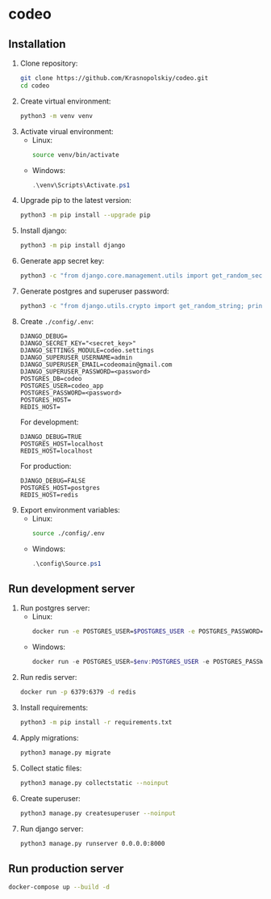 # codeo
## Installation
1. Clone repository:
    ```bash
    git clone https://github.com/Krasnopolskiy/codeo.git
    cd codeo
    ```
2. Create virtual environment:
    ```bash
    python3 -m venv venv
    ```
3. Activate virual environment:
   - Linux:
        ```bash
        source venv/bin/activate
        ```
   - Windows:
        ```powershell
        .\venv\Scripts\Activate.ps1
        ```
4. Upgrade pip to the latest version:
    ```bash
    python3 -m pip install --upgrade pip
    ```
5. Install django:
    ```bash
    python3 -m pip install django
    ```
6. Generate app secret key:
    ```bash
    python3 -c "from django.core.management.utils import get_random_secret_key; print(get_random_secret_key())"
    ```
7. Generate postgres and superuser password:
    ```bash
    python3 -c "from django.utils.crypto import get_random_string; print(get_random_string(16))"
    ```
8. Create `./config/.env`:
    ```
    DJANGO_DEBUG=
    DJANGO_SECRET_KEY="<secret_key>"
    DJANGO_SETTINGS_MODULE=codeo.settings
    DJANGO_SUPERUSER_USERNAME=admin
    DJANGO_SUPERUSER_EMAIL=codeomain@gmail.com
    DJANGO_SUPERUSER_PASSWORD=<password>
    POSTGRES_DB=codeo
    POSTGRES_USER=codeo_app
    POSTGRES_PASSWORD=<password>
    POSTGRES_HOST=
    REDIS_HOST=
    ```
    For development:
    ```
    DJANGO_DEBUG=TRUE
    POSTGRES_HOST=localhost
    REDIS_HOST=localhost
    ```
    For production:
    ```
    DJANGO_DEBUG=FALSE
    POSTGRES_HOST=postgres
    REDIS_HOST=redis
    ```
9.  Export environment variables:
    - Linux:
        ```bash
        source ./config/.env
        ```
    - Windows:
        ```powershell
        .\config\Source.ps1
        ```
## Run development server
1. Run postgres server:
   - Linux:
        ```bash
        docker run -e POSTGRES_USER=$POSTGRES_USER -e POSTGRES_PASSWORD=$POSTGRES_PASSWORD -e POSTGRES_DB=$POSTGRES_DB -p 5432:5432 -d postgres
        ```
   - Windows:
        ```powershell
        docker run -e POSTGRES_USER=$env:POSTGRES_USER -e POSTGRES_PASSWORD=$env:POSTGRES_PASSWORD -e POSTGRES_DB=$env:POSTGRES_DB -p 5432:5432 -d postgres
        ```
2. Run redis server:
    ```bash
    docker run -p 6379:6379 -d redis
    ```
3. Install requirements:
    ```bash
    python3 -m pip install -r requirements.txt
    ```
4. Apply migrations:
    ```bash
    python3 manage.py migrate
    ```
5. Collect static files:
    ```bash
    python3 manage.py collectstatic --noinput
    ```
6. Create superuser:
    ```bash
    python3 manage.py createsuperuser --noinput
    ```
7. Run django server:
    ```bash
    python3 manage.py runserver 0.0.0.0:8000
    ```
## Run production server
```bash
docker-compose up --build -d
```
